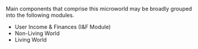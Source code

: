 Main components that comprise this microworld may be broadly grouped into the following modules.
* User Income & Finances (I&F Module)
* Non-Living World
* Living World